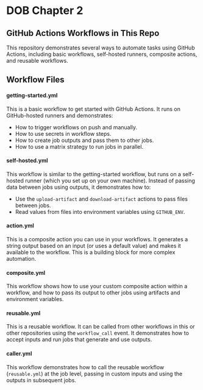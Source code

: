 # DOB Chapter 2

## GitHub Actions Workflows in This Repo
This repository demonstrates several ways to automate tasks using GitHub Actions, including basic workflows, self-hosted runners, composite actions, and reusable workflows.

## Workflow Files

#### getting-started.yml

This is a basic workflow to get started with GitHub Actions. It runs on GitHub-hosted runners and demonstrates:
- How to trigger workflows on push and manually.
- How to use secrets in workflow steps.
- How to create job outputs and pass them to other jobs.
- How to use a matrix strategy to run jobs in parallel.

#### self-hosted.yml

This workflow is similar to the getting-started workflow, but runs on a self-hosted runner (which you set up on your own machine).
Instead of passing data between jobs using outputs, it demonstrates how to:
- Use the `upload-artifact` and `download-artifact` actions to pass files between jobs.
- Read values from files into environment variables using `GITHUB_ENV`.

#### action.yml

This is a composite action you can use in your workflows. It generates a string output based on an input (or uses a default value) and makes it available to the workflow. This is a building block for more complex automation.

#### composite.yml

This workflow shows how to use your custom composite action within a workflow, and how to pass its output to other jobs using artifacts and environment variables.

#### reusable.yml

This is a reusable workflow. It can be called from other workflows in this or other repositories using the `workflow_call` event. It demonstrates how to accept inputs and run jobs that generate and use outputs.

#### caller.yml

This workflow demonstrates how to call the reusable workflow (`reusable.yml`) at the job level, passing in custom inputs and using the outputs in subsequent jobs.

